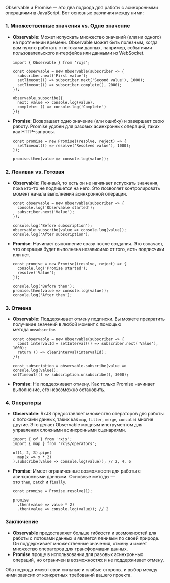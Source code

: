 
Observable и Promise — это два подхода для работы с асинхронными операциями в JavaScript. Вот основные различия между ними:

### 1. Множественные значения vs. Одно значение

- **Observable**: Может испускать множество значений (или ни одного) на протяжении времени. Observable может быть полезным, когда вам нужно работать с потоками данных, например, событиями пользовательского интерфейса или данными из WebSocket.
    
    ```TS
    import { Observable } from 'rxjs';

	const observable = new Observable(subscriber => {
	  subscriber.next('First value');
	  setTimeout(() => subscriber.next('Second value'), 1000);
	  setTimeout(() => subscriber.complete(), 2000);
	});
	
	observable.subscribe({
	  next: value => console.log(value),
	  complete: () => console.log('Complete')
	});
	```
    
- **Promise**: Возвращает одно значение (или ошибку) и завершает свою работу. Promise удобен для разовых асинхронных операций, таких как HTTP-запросы.
    
    ```TS
    const promise = new Promise((resolve, reject) => {
	  setTimeout(() => resolve('Resolved value'), 1000);
	});
	
	promise.then(value => console.log(value));
	```
    

### 2. Ленивая vs. Готовая

- **Observable**: Ленивый, то есть он не начинает испускать значения, пока кто-то не подпишется на него. Это позволяет контролировать момент начала выполнения асинхронной операции.
    
    ```TS
    const observable = new Observable(subscriber => {
	  console.log('Observable started');
	  subscriber.next('Value');
	});
	
	console.log('Before subscription');
	observable.subscribe(value => console.log(value));
	console.log('After subscription');
	```
    
- **Promise**: Начинает выполнение сразу после создания. Это означает, что операция будет выполнена независимо от того, есть подписчики или нет.
    
    ```TS
    const promise = new Promise((resolve, reject) => {
	  console.log('Promise started');
	  resolve('Value');
	});
	
	console.log('Before then');
	promise.then(value => console.log(value));
	console.log('After then');
	```
    

### 3. Отмена

- **Observable**: Поддерживает отмену подписки. Вы можете прекратить получение значений в любой момент с помощью метода `unsubscribe`.
    
    ```TS
    const observable = new Observable(subscriber => {
	  const intervalId = setInterval(() => subscriber.next('Value'), 1000);
	  return () => clearInterval(intervalId);
	});
	
	const subscription = observable.subscribe(value => console.log(value));
	setTimeout(() => subscription.unsubscribe(), 3000);
	```
    
- **Promise**: Не поддерживает отмену. Как только Promise начинает выполнение, его невозможно остановить.
    

### 4. Операторы

- **Observable**: RxJS предоставляет множество операторов для работы с потоками данных, таких как `map`, `filter`, `merge`, `concat` и многие другие. Это делает Observable мощным инструментом для управления сложными асинхронными сценариями.
    
    ```TS
    import { of } from 'rxjs';
	import { map } from 'rxjs/operators';
	
	of(1, 2, 3).pipe(
	  map(x => x * 2)
	).subscribe(value => console.log(value)); // 2, 4, 6
	```
    
- **Promise**: Имеет ограниченные возможности для работы с асинхронными данными. Основные методы — это `then`, `catch` и `finally`.
    
    ```TS
    const promise = Promise.resolve(1);

	promise
	  .then(value => value * 2)
	  .then(value => console.log(value)); // 2
	```
    

### Заключение

- **Observable** предоставляет больше гибкости и возможностей для работы с потоками данных и является ленивым по своей природе. Он поддерживает множественные значения, отмену и имеет множество операторов для трансформации данных.
- **Promise** проще в использовании для разовых асинхронных операций, но ограничен в возможностях и не поддерживает отмену.

Оба подхода имеют свои сильные и слабые стороны, и выбор между ними зависит от конкретных требований вашего проекта.